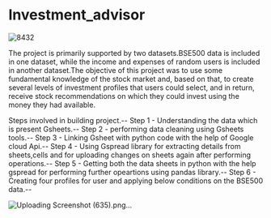 # Investment_advisor
![8432](https://github.com/SukrutDeshmukh/Investment_advisor/assets/127339353/9c590687-0555-4e05-ac8e-0b0ecb59ea61)

The project is primarily supported by two datasets.BSE500 data is included in one dataset, while the income and expenses of random users is included in another dataset.The objective of this project was to use some fundamental knowledge of the stock market and, based on that, to create several levels of investment profiles that users could select, and in return, receive stock recommendations on which they could invest using the money they had available.

Steps involved in building project.--
Step 1 - Understanding the data which is present Gsheets.-- 
Step 2 - performing data cleaning using Gsheets tools.--
Step 3 - Linking Gsheet with python code with the help of Google cloud Api.--
Step 4 - Using Gspread library for extracting details from sheets,cells and for uploading changes on sheets again after performing operations.--
Step 5 - Getting both the data sheets in python with the help gspread for performing further opeartions using pandas library.--
Step 6 - Creating four profiles for user and applying below conditions on the BSE500 data.--

![Uploading Screenshot (635).png…]()


